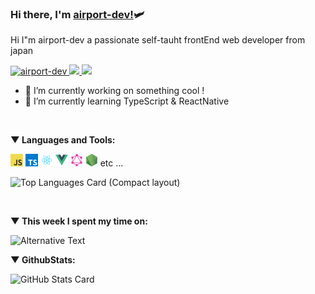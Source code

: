 ### Hi there, I'm [airport-dev!](https://github.com/airport-dev)🛩

Hi I"m airport-dev a passionate self-tauht frontEnd web developer from japan

<p align="left">
  <a href="https://github.com/airport-dev/airport-dev/">
    <img src="https://komarev.com/ghpvc/?username=airport-dev" alt="airport-dev" />
  </a>
  <a href="https://twitter.com/airport_dev">
    <img height="20" src="https://img.shields.io/twitter/follow/airport_dev?label=Twitter&logo=twitter&style=flat" />
  </a>
  <a href="https://github.com/airport-dev">
    <img height="20" src="https://img.shields.io/github/followers/airport-dev?label=follow&logo=github&style=flat" />
  </a>
</p>

- 🔭 I’m currently working on something cool !
- 🌱 I’m currently learning TypeScript & ReactNative

<br />

**▼ Languages and Tools:**

<code><img height="20" src="https://raw.githubusercontent.com/github/explore/80688e429a7d4ef2fca1e82350fe8e3517d3494d/topics/javascript/javascript.png"></code>
<code><img height="20" src="https://raw.githubusercontent.com/github/explore/80688e429a7d4ef2fca1e82350fe8e3517d3494d/topics/typescript/typescript.png"></code>
<code><img height="20" src="https://raw.githubusercontent.com/github/explore/80688e429a7d4ef2fca1e82350fe8e3517d3494d/topics/react/react.png"></code>
<code><img height="20" src="https://raw.githubusercontent.com/github/explore/80688e429a7d4ef2fca1e82350fe8e3517d3494d/topics/vue/vue.png"></code>
<code><img height="20" src="https://raw.githubusercontent.com/github/explore/5c058a388828bb5fde0bcafd4bc867b5bb3f26f3/topics/graphql/graphql.png"></code>
<code><img height="20" src="https://raw.githubusercontent.com/github/explore/80688e429a7d4ef2fca1e82350fe8e3517d3494d/topics/nodejs/nodejs.png"></code>
etc ...

![Top Languages Card (Compact layout)](https://github-readme-stats.vercel.app/api/top-langs/?username=airport-dev&hide_border=true&layout=compact)

<br />

**▼ This week I spent my time on:**

<img src="https://github.com/airport-dev/airport-dev/blob/main/images/stat.svg" alt="Alternative Text"/>
<br />

**▼ GithubStats:**

![GitHub Stats Card](https://github-readme-stats.vercel.app/api?username=airport-dev&&count_private=true&show_icons=true&hide_border=true)
